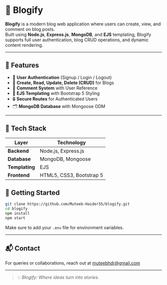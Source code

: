 # 📝 Blogify

**Blogify** is a modern blog web application where users can create, view, and comment on blog posts.  
Built using **Node.js**, **Express.js**, **MongoDB**, and **EJS** templating, Blogify supports full user authentication, blog CRUD operations, and dynamic content rendering.

---

## 🔧 Features

- 🔐 **User Authentication** (Signup / Login / Logout)
- 📝 **Create, Read, Update, Delete (CRUD)** for Blogs
- 💬 **Comment System** with User Reference
- 🎨 **EJS Templating** with Bootstrap 5 Styling
- 🔒 **Secure Routes** for Authenticated Users
- 🗂️ **MongoDB Database** with Mongoose ODM

---

## 🚀 Tech Stack

| Layer        | Technology          |
|--------------|---------------------|
| **Backend**  | Node.js, Express.js |
| **Database** | MongoDB, Mongoose   |
| **Templating** | EJS              |
| **Frontend** | HTML5, CSS3, Bootstrap 5 |



## 📁 Getting Started

```bash
git clone https://github.com/Muteeb-Haider55/blogify.git
cd blogify
npm install
npm start
```

Make sure to add your `.env` file for environment variables.

---

## 📬 Contact

For queries or collaborations, reach out at [muteebhdr@gmail.com](muteebhdr@gmail.com)

---

> 💡 _Blogify: Where ideas turn into stories._
